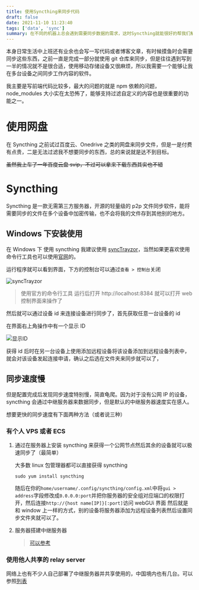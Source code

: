 ```yaml
---
title: 使用Syncthing来同步代码
draft: false
date: 2021-11-10 11:23:40
tags: ['data', 'sync']
summary: 在不同的机器上总会遇到需要同步数据的需求，这时Syncthing就能很好的帮我们解决这个问题。
---
```


本身日常生活中上班还有业余也会写一写代码或者博客文章，有时候摸鱼时会需要同步这些东西，之前一直是完成一部分就使用 git 仓库来同步，但是往往遇到写到一半的情况就不是很合适，使用移动存储设备又很麻烦，所以我需要一个能够让我在多台设备之间同步工作内容的软件。

我主要是写前端代码比较多，最大的问题的就是 npm 依赖的问题，node_modules 大小实在太恐怖了，能够支持过滤自定义的内容也是很重要的功能之一。

# 使用网盘

在 Syncthing 之前试过百度云、Onedrive 之类的网盘来同步文件，但是一是付费有点贵，二是无法过滤我不想要同步的东西，总的来说就是达不到目标。

~~虽然我上车了一年百度云盘 svip，不过可以拿来下载东西其实也不错~~

# Syncthing

Syncthing 是一款无需第三方服务器，开源的轻量级的 p2p 文件同步软件，能将需要同步的文件在多个设备中加密传输，也不会将我的文件存到其他别的地方。

## Windows 下安装使用

在 Windows 下 使用 syncthing 我建议使用 [syncTrayzor](https://github.com/canton7/SyncTrayzor)，当然如果更喜欢使用命令行工具也可以使用[官网](https://syncthing.net/)的。

运行程序就可以看到界面，下方的控制台可以通过`查看 > 控制台`关闭

![syncTrayzor](./syncTrayzor.png)

> 使用官方的命令行工具 运行后打开 http://localhost:8384 就可以打开 web 控制界面来操作了

然后就可以通过设备 id 来连接设备进行同步了，首先获取任意一台设备的 id

在界面右上角操作中有一个显示 ID

![显示ID](./显示ID.png)

获得 id 后时在另一台设备上使用添加远程设备将该设备添加到远程设备列表中，就会对该设备发起连接申请，确认之后选在文件夹来同步就可以了，

## 同步速度慢

但是配置完成后发现同步速度特别慢，简直龟爬。因为对于没有公网 IP 的设备，syncthing 会通过中继服务器来数据同步，但是默认的中继服务器速度实在感人。

想要更快的同步速度有下面两种方法（或者说三种）

### 有个人 VPS 或者 ECS

1. 通过在服务器上安装 syncthing 来获得一个公网节点然后其余的设备就可以极速同步了（最简单）

   大多数 linux 包管理器都可以直接获得 syncthing

   ```shell
   sudo yum install syncthing
   ```

   随后在你的`home/username/.config/syncthing/config.xml`中将`gui > address`字段修改成`0.0.0.0:port`并把你服务器的安全组对应端口的权限打开，然后连接`http://{host name[IP]}[:port]`访问 webGUi 界面 然后就是和 window 上一样的方式，别的设备将服务器添加为远程设备列表然后设置同步文件夹就可以了。

2. 服务器搭建中继服务器
   > [可以参考](http://www.senra.me/deploy-syncthing-relay-server-for-yourself-or-the-public/)

### 使用他人共享的 relay server

网络上也有不少人自己部署了中继服务器并共享使用的，中国境内也有几台。可以参照[列表](https://relays.syncthing.net/)
